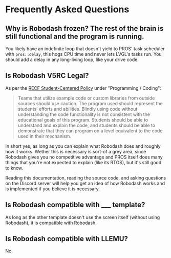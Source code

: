 # Frequently Asked Questions

## Why is Robodash frozen? The rest of the brain is still functional and the program is running.

You likely have an indefinite loop that doesn't yield to PROS' task scheduler
with `pros::delay`, this hogs CPU time and never lets LVGL's tasks run. You
should add a delay in any long-living loop, like your drive code.

## Is Robodash V5RC Legal?

As per the
[RECF Student-Centered Policy](https://kb.roboticseducation.org/hc/en-us/articles/5449868745367-Student-Centered-Policy)
under "Programming / Coding":

> Teams that utilize example code or custom libraries from outside sources
> should use caution. The program used should represent the students’ efforts
> and abilities. Blindly using code without understanding the code functionality
> is not consistent with the educational goals of this program. Students should
> be able to understand and explain the code, and students should be able to
> demonstrate that they can program on a level equivalent to the code used in
> their mechanism.

In short yes, as long as you can explain what Robodash does and roughly how it
works. Wether this is necessary is sort-of a grey area, since Robodash gives you
no competitive advantage and PROS itself does many things that you're not
expected to explain (like its RTOS), but it's still good to know.

Reading this documentation, reading the source code, and asking questions on the
Discord server will help you get an idea of how Robodash works and is
implemented if you believe it is necessary.

## Is Robodash compatible with ___ template?

As long as the other template doesn't use the screen itself (without using
Robodash), it is compatible with Robodash.

## Is Robodash compatible with LLEMU?

No.
